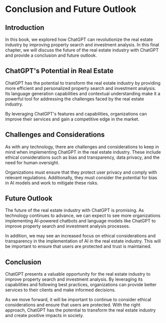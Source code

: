 Conclusion and Future Outlook
=====================================================================================

Introduction
------------

In this book, we explored how ChatGPT can revolutionize the real estate industry by improving property search and investment analysis. In this final chapter, we will discuss the future of the real estate industry with ChatGPT and provide a conclusion and future outlook.

ChatGPT's Potential in Real Estate
----------------------------------

ChatGPT has the potential to transform the real estate industry by providing more efficient and personalized property search and investment analysis. Its language generation capabilities and contextual understanding make it a powerful tool for addressing the challenges faced by the real estate industry.

By leveraging ChatGPT's features and capabilities, organizations can improve their services and gain a competitive edge in the market.

Challenges and Considerations
-----------------------------

As with any technology, there are challenges and considerations to keep in mind when implementing ChatGPT in the real estate industry. These include ethical considerations such as bias and transparency, data privacy, and the need for human oversight.

Organizations must ensure that they protect user privacy and comply with relevant regulations. Additionally, they must consider the potential for bias in AI models and work to mitigate these risks.

Future Outlook
--------------

The future of the real estate industry with ChatGPT is promising. As technology continues to advance, we can expect to see more organizations implementing AI-powered chatbots and language models like ChatGPT to improve property search and investment analysis processes.

In addition, we may see an increased focus on ethical considerations and transparency in the implementation of AI in the real estate industry. This will be important to ensure that users are protected and trust is maintained.

Conclusion
----------

ChatGPT presents a valuable opportunity for the real estate industry to improve property search and investment analysis. By leveraging its capabilities and following best practices, organizations can provide better services to their clients and make informed decisions.

As we move forward, it will be important to continue to consider ethical considerations and ensure that users are protected. With the right approach, ChatGPT has the potential to transform the real estate industry and create positive impacts in society.
